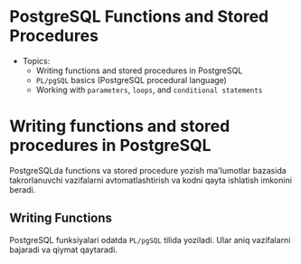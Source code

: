 # PostgreSQL Functions and Stored Procedures

- Topics:
  - Writing functions and stored procedures in PostgreSQL
  - `PL/pgSQL` basics (PostgreSQL procedural language)
  - Working with `parameters`, `loops`, and `conditional statements`

# Writing functions and stored procedures in PostgreSQL

PostgreSQLda functions va stored procedure yozish ma'lumotlar bazasida takrorlanuvchi vazifalarni avtomatlashtirish va kodni qayta ishlatish imkonini beradi.

## Writing Functions

PostgreSQL funksiyalari odatda `PL/pgSQL` tilida yoziladi. Ular aniq vazifalarni bajaradi va qiymat qaytaradi. 

